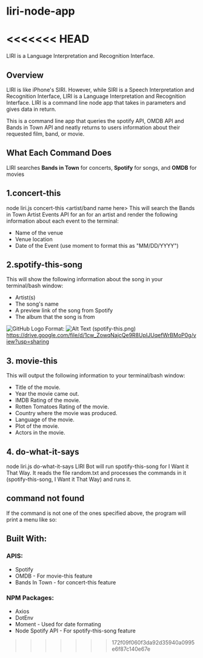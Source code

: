 # liri-node-app

<<<<<<< HEAD
=======
LIRI is a Language Interpretation and Recognition Interface.

## Overview

LIRI is like iPhone's SIRI. However, while SIRI is a Speech Interpretation and Recognition Interface, LIRI is a Language Interpretation and Recognition Interface. LIRI is a command line node app that takes in parameters and gives data in return.

This is a command line app that queries the spotify API, OMDB API and Bands in Town API and neatly returns to users information about their requested film, band, or movie.

## What Each Command Does
LIRI searches **Bands in Town** for concerts, **Spotify** for songs, and **OMDB** for movies


## 1.concert-this
 node liri.js concert-this <artist/band name here>
 This will search the Bands in Town Artist Events API for an for an artist and render the following information about each event to the terminal:
* Name of the venue
* Venue location
* Date of the Event (use moment to format this as "MM/DD/YYYY")

## 2.spotify-this-song
This will show the following information about the song in your terminal/bash window:

* Artist(s)
* The song's name
* A preview link of the song from Spotify
* The album that the song is from

![GitHub Logo](spotify-this.png)
Format: ![Alt Text](url)
(spotify-this.png)
https://drive.google.com/file/d/1cw_ZowqNajcQe9R8UpIJUqefWrBMoP0g/view?usp=sharing




## 3. movie-this

This will output the following information to your terminal/bash window:
* Title of the movie.
* Year the movie came out.
* IMDB Rating of the movie.
* Rotten Tomatoes Rating of the movie.
* Country where the movie was produced.
* Language of the movie.
* Plot of the movie.
* Actors in the movie.


## 4. do-what-it-says
node liri.js do-what-it-says
LIRI Bot will run spotify-this-song for I Want it That Way. It reads the file random.txt and processes the commands in it (spotify-this-song, I Want it That Way) and runs it.


## command not found
If the command is not one of the ones specified above, the program will print a menu like so:

## Built With:

### APIS:
* Spotify
* OMDB - For movie-this feature
* Bands In Town - for concert-this feature

### NPM Packages:

* Axios
* DotEnv
* Moment - Used for date formating
* Node Spotify API - For spotify-this-song feature
>>>>>>> 172f09f060f3da92d35940a0995e6f87c140e67e

